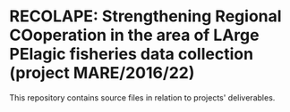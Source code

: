 # RECOLAPE: Strengthening Regional COoperation in the area of LArge PElagic fisheries data collection (project MARE/2016/22)

This repository contains source files in relation to projects' deliverables.

